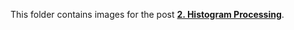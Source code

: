 This folder contains images for the post [**2. Histogram Processing**](https://lsj0410.github.io/2022-08-29/Histogram-Processing).
